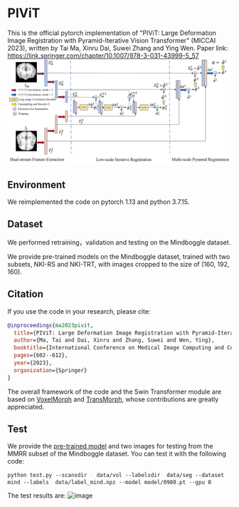 # PIViT
This is the official pytorch implementation of "PIViT: Large Deformation Image Registration with Pyramid-Iterative Vision Transformer" (MICCAI 2023), written by Tai Ma, Xinru Dai, Suwei Zhang and Ying Wen. Paper link: https://link.springer.com/chapter/10.1007/978-3-031-43999-5_57
![image](https://github.com/Torbjorn1997/PIViT/blob/main/fig2.png)
## Environment
We reimplemented the code on pytorch 1.13 and python 3.7.15. 
## Dataset
We performed retraining，validation and testing on the Mindboggle dataset. 

We provide pre-trained models on the Mindboggle dataset, trained with two subsets, NKI-RS and NKI-TRT, with images cropped to the size of (160, 192, 160).

## Citation
If you use the code in your research, please cite:
```bibtex
@inproceedings{ma2023pivit,
  title={PIViT: Large Deformation Image Registration with Pyramid-Iterative Vision Transformer},
  author={Ma, Tai and Dai, Xinru and Zhang, Suwei and Wen, Ying},
  booktitle={International Conference on Medical Image Computing and Computer-Assisted Intervention},
  pages={602--612},
  year={2023},
  organization={Springer}
}
```
The overall framework of the code and the Swin Transformer module are based on [VoxelMorph](https://github.com/voxelmorph/voxelmorph) and [TransMorph](https://github.com/junyuchen245/TransMorph_Transformer_for_Medical_Image_Registration), whose contributions are greatly appreciated.
## Test
We provide the [pre-trained model](https://drive.google.com/file/d/1yjFr6bcjv-UcSXVA-VI2UkwWwfpNSTqu/view?usp=drive_link) and two images for testing from the MMRR subset of the Mindboggle dataset. You can test it with the following code:
```code
python test.py --scansdir   data/vol --labelsdir  data/seg --dataset mind --labels  data/label_mind.npz --model model/0980.pt --gpu 0
```
The test results are:
![image](https://github.com/Torbjorn1997/PIViT/assets/28394656/72748cef-569d-49cc-ad00-1474164191c2)
